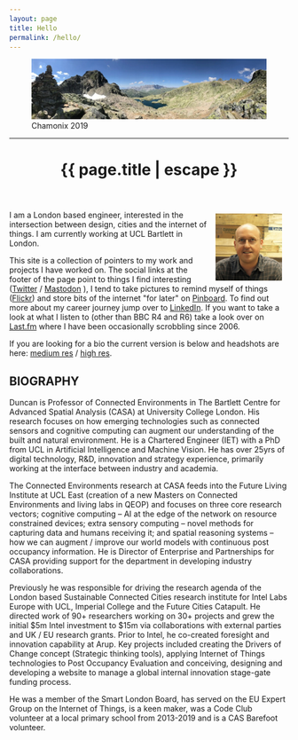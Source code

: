 ```yaml
---
layout: page
title: Hello
permalink: /hello/
---
```


 <figure>
  <img src="/assets/img/chamonix2019.webp" alt="Chamonix 2019"/>
  <figcaption>Chamonix 2019</figcaption>
 </figure>

<hr>


<header class="post-header">
    <h1 class="post-title">{{ page.title | escape }}</h1>
</header>

<img align="right" width="120" hspace="12" vspace="6" src="/assets/img/1_dw_med.jpg"> I am a London based engineer, interested in the intersection between design, cities and the internet of things. I am currently working at UCL Bartlett in London.

This site is a collection of pointers to my work and projects I have worked on. The social links at the footer of the page point to things I find interesting ([Twitter](https://twitter.com/djdunc) / [Mastodon](https://mastodon.me.uk/@dunc) ), I tend to take pictures to remind myself of things ([Flickr](https://www.flickr.com/photos/pseudonomad)) and store bits of the internet "for later" on [Pinboard](http://pinboard.in/u:dunc). To find out more about my career journey jump over to [LinkedIn](https://www.linkedin.com/in/duncanwilson). If you want to take a look at what I listen to (other than BBC R4 and R6) take a look over on [Last.fm](http://www.last.fm/user/djdunc) where I have been occasionally scrobbling since 2006.

If you are looking for a bio the current version is below and headshots are here: [medium res](/assets/img/1_dw_med.jpg) / [high res](/assets/img/1.dw_reynolds.jpg).


## BIOGRAPHY
Duncan is Professor of Connected Environments in The Bartlett Centre for Advanced Spatial Analysis (CASA) at University College London. His research focuses on how emerging technologies such as connected sensors and cognitive computing can augment our understanding of the built and natural environment. He is a Chartered Engineer (IET) with a PhD from UCL in Artificial Intelligence and Machine Vision. He has over 25yrs of digital technology, R&D, innovation and strategy experience, primarily working at the interface between industry and academia.

The Connected Environments research at CASA feeds into the Future Living Institute at UCL East (creation of a new Masters on Connected Environments and living labs in QEOP) and focuses on three core research vectors; cognitive computing – AI at the edge of the network on resource constrained devices; extra sensory computing – novel methods for capturing data and humans receiving it; and spatial reasoning systems – how we can augment / improve our world models with continuous post occupancy information. He is Director of Enterprise and Partnerships for CASA providing support for the department in developing industry collaborations.

Previously he was responsible for driving the research agenda of the London based Sustainable Connected Cities research institute for Intel Labs Europe with UCL, Imperial College and the Future Cities Catapult. He directed work of 90+ researchers working on 30+ projects and grew the initial $5m Intel investment to $15m via collaborations with external parties and UK / EU research grants. Prior to Intel, he co-created foresight and innovation capability at Arup. Key projects included creating the Drivers of Change concept (Strategic thinking tools), applying Internet of Things technologies to Post Occupancy Evaluation and conceiving, designing and developing a website to manage a global internal innovation stage-gate funding process.

He was a member of the Smart London Board, has served on the EU Expert Group on the Internet of Things, is a keen maker, was a Code Club volunteer at a local primary school from 2013-2019 and is a CAS Barefoot volunteer.